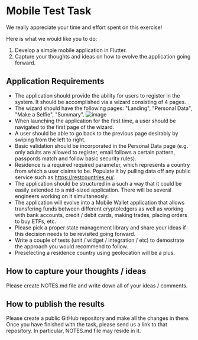 # Mobile Test Task

We really appreciate your time and effort spent on this exercise!

Here is what we would like you to do:
1. Develop a simple mobile application in Flutter.
2. Capture your thoughts and ideas on how to evolve the application going forward.

## Application Requirements

* The application should provide the ability for users to register in the system. It should be accomplished via a wizard consisting of 4 pages. 
* The wizard should have the following pages: "Landing", "Personal Data", "Make a Selfie", "Summary".
![image](https://user-images.githubusercontent.com/62880758/119350025-e4de3a80-bcaf-11eb-85d6-ee56d38f091d.png)
* When launching the application for the first time, a user should be navigated to the first page of the wizard.
* A user should be able to go back to the previous page desirably by swiping from the left to right.
* Basic validation should be incorporated in the Personal Data page (e.g. only adults are allowed to register, email follows a certain pattern, passpords match and follow basic security rules). 
* Residence is a required required parameter, which represents a country from which a user claims to be. Populate it by pulling data off any public service such as https://restcountries.eu/. 
* The application should be structured in a such a way that it could be easily extended to a mid-sized application. There will be several engineers working on it simultaneosly. 
* The application will evolve into a Mobile Wallet application that allows transfering funds between different cryptoledgers as well as working with bank accounts, credit / debit cards, making trades, placing orders to buy ETFs, etc.
* Please pick a proper state management library and share your ideas if this decision needs to be revisited going forward.
* Write a couple of tests (unit / widget / integration / etc) to demostrate the approach you would recommend to follow.
* Preselecting a residence country using geolocation will be a plus.

## How to capture your thoughts / ideas   

Please create NOTES.md file and write down all of your ideas / comments. 

## How to publish the results

Please create a public GitHub repository and make all the changes in there. Once you have finished with the task, please send us a link to that repository. In particular, NOTES.md file may reside in it.
